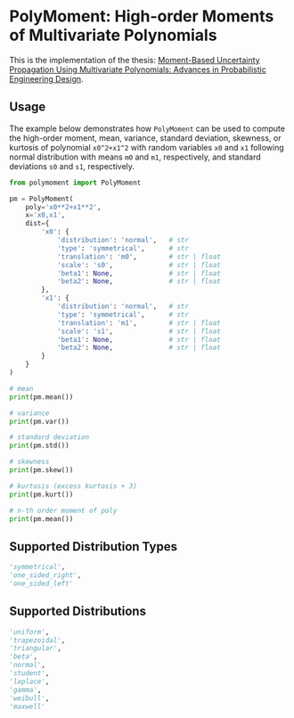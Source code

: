 # PolyMoment: High-order Moments of Multivariate Polynomials

This is the implementation of the thesis: [Moment-Based Uncertainty Propagation Using Multivariate Polynomials: Advances in Probabilistic Engineering Design](https://bridges.monash.edu/articles/thesis/Moment-Based_Uncertainty_Propagation_Using_Multivariate_Polynomials_Advances_in_Probabilistic_Engineering_Design/6998936).

## Usage

The example below demonstrates how `PolyMoment` can be used to compute the high-order moment, mean, variance, standard deviation, skewness, or kurtosis of polynomial `x0^2+x1^2` with random variables `x0` and `x1` following normal distribution with means `m0` and `m1`, respectively, and standard deviations `s0` and `s1`, respectively.

```python
from polymoment import PolyMoment

pm = PolyMoment(
    poly='x0**2+x1**2',
    x='x0,x1',
    dist={
        'x0': {
            'distribution': 'normal',	# str
            'type': 'symmetrical',      # str
            'translation': 'm0',        # str | float
            'scale': 's0',              # str | float
            'beta1': None,              # str | float
            'beta2': None,              # str | float
        },
        'x1': {
            'distribution': 'normal',   # str
            'type': 'symmetrical',      # str
            'translation': 'm1',        # str | float
            'scale': 's1',              # str | float
            'beta1': None,              # str | float
            'beta2': None,              # str | float
        }
    }
)

# mean
print(pm.mean())

# variance
print(pm.var())

# standard deviation
print(pm.std())

# skewness
print(pm.skew())

# kurtosis (excess kurtosis + 3)
print(pm.kurt())

# n-th order moment of poly
print(pm.mean())
```

## Supported Distribution Types

```python
'symmetrical',
'one_sided_right',
'one_sided_left'
```

## Supported Distributions

```python
'uniform',
'trapezoidal',
'triangular',
'beta',
'normal',
'student',
'laplace',
'gamma',
'weibull',
'maxwell'
```